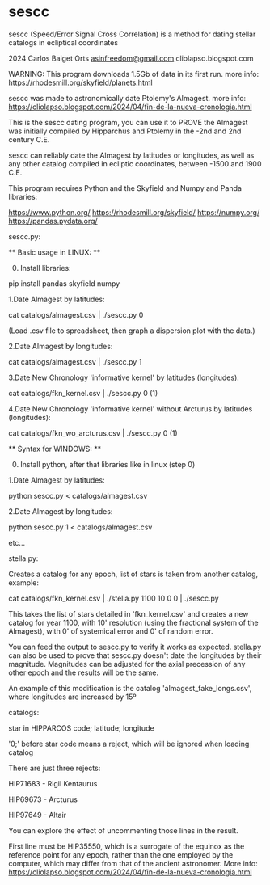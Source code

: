 # sescc
sescc (Speed/Error Signal Cross Correlation) is a method for dating stellar catalogs in ecliptical coordinates

2024 Carlos Baiget Orts
asinfreedom@gmail.com
cliolapso.blogspot.com

WARNING: This program downloads 1.5Gb of data in its first run. more info: https://rhodesmill.org/skyfield/planets.html

sescc was made to astronomically date Ptolemy's Almagest. 
more info: https://cliolapso.blogspot.com/2024/04/fin-de-la-nueva-cronologia.html

This is the sescc dating program, you can use it to PROVE the Almagest was initially compiled by Hipparchus and Ptolemy in the -2nd and 2nd century C.E.

sescc can reliably date the Almagest by latitudes or longitudes, as well as any other catalog compiled in ecliptic coordinates, between -1500 and 1900 C.E.

This program requires Python and the Skyfield and Numpy and Panda libraries:

https://www.python.org/
https://rhodesmill.org/skyfield/
https://numpy.org/
https://pandas.pydata.org/

sescc.py:

** Basic usage in LINUX: **

0. Install libraries:

 pip install pandas skyfield numpy
 
1.Date Almagest by latitudes:

cat catalogs/almagest.csv | ./sescc.py 0

(Load .csv file to spreadsheet, then graph a dispersion plot with the data.)

2.Date Almagest by longitudes:

cat catalogs/almagest.csv | ./sescc.py 1

3.Date New Chronology 'informative kernel' by latitudes (longitudes):

cat catalogs/fkn_kernel.csv | ./sescc.py 0 (1)

4.Date New Chronology 'informative kernel' without Arcturus by latitudes (longitudes):

cat catalogs/fkn_wo_arcturus.csv | ./sescc.py 0 (1)

** Syntax for WINDOWS: **

0. Install python, after that libraries like in linux (step 0)

1.Date Almagest by latitudes:

python sescc.py < catalogs/almagest.csv

2.Date Almagest by longitudes:

python sescc.py 1 < catalogs/almagest.csv

etc...

stella.py:

Creates a catalog for any epoch, list of stars is taken from another catalog, example:

cat catalogs/fkn_kernel.csv | ./stella.py 1100 10 0 0 | ./sescc.py

This takes the list of stars detailed in 'fkn_kernel.csv' and creates a new catalog for year 1100, with 10' resolution (using the fractional system of the Almagest), with 0' of systemical error and 0' of random error.

You can feed the output to sescc.py to verify it works as expected. stella.py can also be used to prove that sescc.py doesn't date the longitudes by their magnitude. Magnitudes can be adjusted for the axial precession of any other epoch and the results will be the same.

An example of this modification is the catalog 'almagest_fake_longs.csv', where longitudes are increased by 15º

catalogs:

star in HIPPARCOS code; latitude; longitude

'0;' before star code means a reject, which will be ignored when loading catalog

There are just three rejects:

HIP71683 - Rigil Kentaurus

HIP69673 - Arcturus

HIP97649 - Altair

You can explore the effect of uncommenting those lines in the result.

First line must be HIP35550, which is a surrogate of the equinox as the reference point for any epoch, rather than the one employed by the computer, which may differ from that of the ancient astronomer.
More info: https://cliolapso.blogspot.com/2024/04/fin-de-la-nueva-cronologia.html
